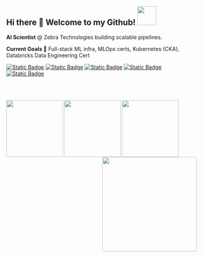 <h2> Hi there 👋 Welcome to my Github! <img src="https://media1.giphy.com/media/v1.Y2lkPTc5MGI3NjExcmk4aXB0N2hsZzJnMXp4d2lyN2trY29vcjVvemo4MXk0dnUzNHRkbyZlcD12MV9pbnRlcm5hbF9naWZfYnlfaWQmY3Q9cw/hWM5xcVje9cQscDLbP/giphy.gif" width="50"></h2>


**AI Scientist** @ Zebra Technologies building scalable pipelines.

**Current Goals 🎯** Full-stack ML infra, MLOps certs, Kubernetes (CKA), Databricks Data Engineering Cert






[![Static Badge](https://img.shields.io/badge/LinkedIn-purple?style=for-the-badge&link=https%3A%2F%2Fwww.linkedin.com%2Fin%2Ftarnjotbains%2F)](https://www.linkedin.com/in/tarnjotbains/) [![Static Badge](https://img.shields.io/badge/LeetCode-purple?style=for-the-badge&link=https%3A%2F%2Fleetcode.com%2Fu%2Ftarnjot%2F)](https://leetcode.com/u/tarnjot/) [![Static Badge](https://img.shields.io/badge/StrataScratch-purple?style=for-the-badge&link=https%3A%2F%2Fplatform.stratascratch.com%2Fuser%2Ftbvxns)](https://platform.stratascratch.com/user/tbvxns)
[![Static Badge](https://img.shields.io/badge/Work%20GitHub-purple?style=for-the-badge)](https://github.com/btarnjot-antuit)
 [![Static Badge](https://img.shields.io/badge/Send%20Me%20An%20Email-purple?style=for-the-badge)
](mailto:tarnjotbains@gmail.com)

<br><br>

[<img src="https://templates.images.credential.net/16491856424607350801669276089387.png" width="150" align="left">](https://credentials.databricks.com/809032f0-b0f7-4a34-9bf8-366bf27cba4b#acc.UAVcfECT)
[<img src="https://templates.images.credential.net/17101809756309293264232760886460.png" width="150" align="left">](https://credentials.databricks.com/57b74553-ced4-48b5-8ea6-d81ab81f2ca9#acc.bpg1tTcx)
[<img src="https://templates.images.credential.net/17101809577790311786651162145983.png" width="150" align="left">](https://credentials.databricks.com/3c7ab4ec-e8ac-4fa0-a772-7f321c9b60ea#acc.6XRrC043)

<p align="right">
  <img width="250" src="https://media2.giphy.com/media/v1.Y2lkPTc5MGI3NjExODB3dWVxMjdobjY0eDNydHA5aDh4aHVma2d4Zm00amI0bmVkczB6ZiZlcD12MV9pbnRlcm5hbF9naWZfYnlfaWQmY3Q9cw/80dIUvgluhCGuHKjBP/giphy.gif">
</p>

<!--
**tarnjotbains/tarnjotbains** is a ✨ _special_ ✨ repository because its `README.md` (this file) appears on your GitHub profile.

Here are some ideas to get you started:

- 🔭 I’m currently working on ...
- 🌱 I’m currently learning ...
- 👯 I’m looking to collaborate on ...
- 🤔 I’m looking for help with ...
- 💬 Ask me about ...
- 📫 How to reach me: ...
- 😄 Pronouns: ...
- ⚡ Fun fact: ...
-->
